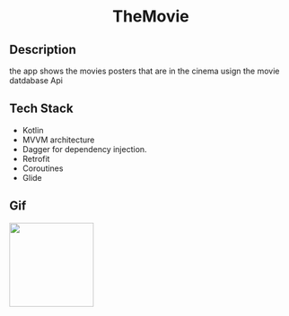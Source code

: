 <h1 align = "center"> TheMovie </h1>
<h2> Description </h2>
<p>the app shows the movies posters that are in the cinema usign the movie datdabase Api</p>
<h2>Tech Stack</h2>
<ul>
    <li>Kotlin</li>
    <li>MVVM architecture</li>
    <li>Dagger for dependency injection.</li>
    <li>Retrofit</li>
    <li>Coroutines</li>
    <li>Glide</li>
</ul>
<h2>Gif</h2>
<img src="https://user-images.githubusercontent.com/26634116/144694761-0b6938b5-decf-44d3-a577-430aed7e7ed3.gif" width="150px" />

